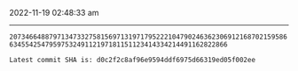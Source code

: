 2022-11-19 02:48:33 am

---

`20734664887971347332758156971319717952221047902463623069121687021595866345542547959753249112197181151123414334214491162822866`

`Latest commit SHA is: d0c2f2c8af96e9594ddf6975d66319ed05f002ee `
